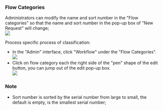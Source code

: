### Flow Categories
Administrators can modify the name and sort number in the "Flow categories" so that the name and sort number in the pop-up box of "New Request" will change;<br/>
![](static/assets/us/workflow/category1.png)

Process specific process of classification:
- In the "Admin" interface, click "Workflow" under the "Flow Categories".<br/>
![](static/assets/us/workflow/category2.png)
- Click on flow category each  the right side of the "pen" shape of the edit button, you can jump out of the edit pop-up box.<br/>
![](static/assets/us/workflow/category3.png)

### Note
- Sort number is sorted by the serial number from large to small, the default is empty, is the smallest serial number;
